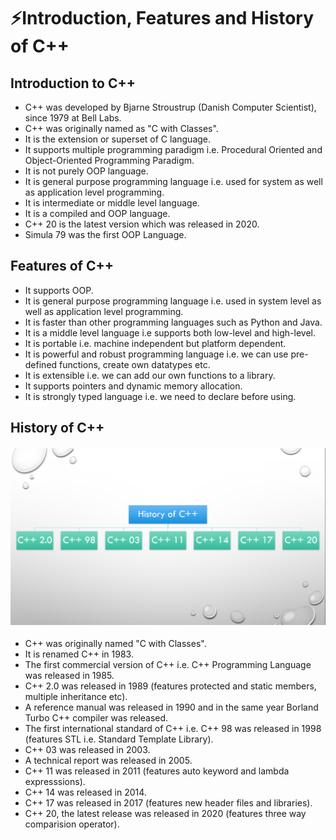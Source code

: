 # ⚡Introduction, Features and History of C++

## Introduction to C++

- C++ was developed by Bjarne Stroustrup (Danish Computer Scientist), since 1979 at Bell Labs.
- C++ was originally named as "C with Classes".
- It is the extension or superset of C language.
- It supports multiple programming paradigm i.e. Procedural Oriented and Object-Oriented Programming Paradigm.
- It is not purely OOP language.
- It is general purpose programming language i.e. used for system as well as application level programming.
- It is intermediate or middle level language.
- It is a compiled and OOP language.
- C++ 20 is the latest version which was released in 2020.
- Simula 79 was the first OOP Language.

## Features of C++

- It supports OOP.
- It is general purpose programming language i.e. used in system level as well as application level programming.
- It is faster than other programming languages such as Python and Java.
- It is a middle level language i.e supports both low-level and high-level.
- It is portable i.e. machine independent but platform dependent.
- It is powerful and robust programming language i.e. we can use pre-defined functions, create own datatypes etc.
- It is extensible i.e. we can add our own functions to a library.
- It supports pointers and dynamic memory allocation.
- It is strongly typed language i.e. we need to declare before using.

## History of C++

#### <img src ="15.png">

- C++ was originally named "C with Classes".
- It is renamed C++ in 1983.
- The first commercial version of C++ i.e. C++ Programming Language was released in 1985.
- C++ 2.0 was released in 1989 (features protected and static members, multiple inheritance etc).
- A reference manual was released in 1990 and in the same year Borland Turbo C++ compiler was released.
- The first international standard of C++ i.e. C++ 98 was released in 1998 (features STL i.e. Standard Template Library).
- C++ 03 was released in 2003.
- A technical report was released in 2005.
- C++ 11 was released in 2011 (features auto keyword and lambda expresssions).
- C++ 14 was released in 2014.
- C++ 17 was released in 2017 (features new header files and libraries).
- C++ 20, the latest release was released in 2020 (features three way comparision operator).
